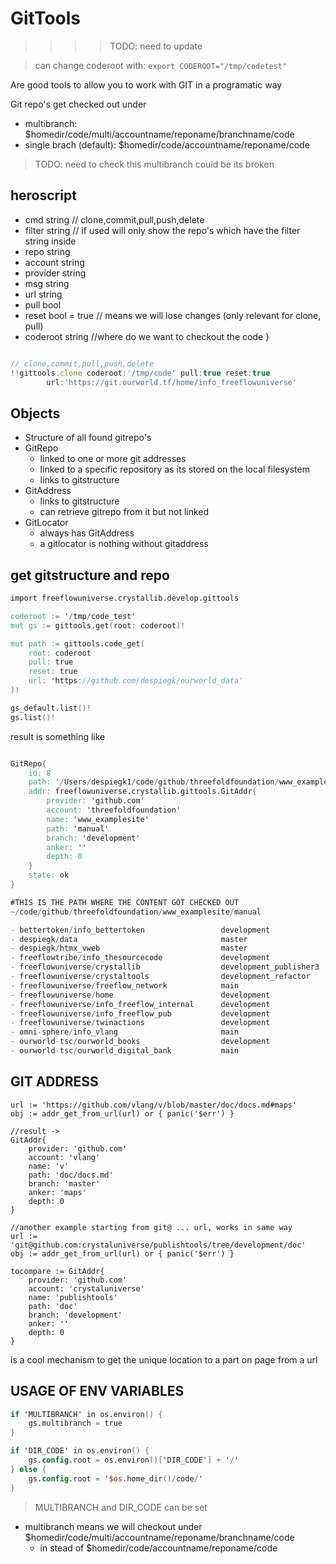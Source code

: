 # GitTools


>>>> TODO: need to update 

> can change coderoot with: ```export CODEROOT="/tmp/codetest"```

Are good tools to allow you to work with GIT in a programatic way

Git repo's get checked out under

- multibranch: $homedir/code/multi/accountname/reponame/branchname/code 
- single brach (default): $homedir/code/accountname/reponame/code

>TODO: need to check this multibranch could be its broken

## heroscript

- cmd      string // clone,commit,pull,push,delete
- filter   string // if used will only show the repo's which have the filter string inside
- repo     string
- account  string
- provider string
- msg      string
- url      string
- pull     bool
- reset    bool = true // means we will lose changes (only relevant for clone, pull)
- coderoot string //where do we want to checkout the code
}

```js

// clone,commit,pull,push,delete
!!gittools.clone coderoot:'/tmp/code' pull:true reset:true 
        url:'https://git.ourworld.tf/home/info_freeflowuniverse' 


```

## Objects

- Structure of all found gitrepo's
- GitRepo
  - linked to one or more git addresses
  - linked to a specific repository as its stored on the local filesystem
  - links to gitstructure
- GitAddress
  - links to gitstructure
  - can retrieve gitrepo from it but not linked
- GitLocator
  - always has GitAddress
  - a gitlocator is nothing without gitaddress

## get gitstructure and repo

```v
import freeflowuniverse.crystallib.develop.gittools

coderoot := '/tmp/code_test'
mut gs := gittools.get(root: coderoot)!

mut path := gittools.code_get(
    root: coderoot
    pull: true
    reset: true    
    url: 'https://github.com/despiegk/ourworld_data'
)!

gs_default.list()!
gs.list()!


```


result is something like


```v

GitRepo{
    id: 8
    path: '/Users/despiegk1/code/github/threefoldfoundation/www_examplesite'
    addr: freeflowuniverse.crystallib.gittools.GitAddr{
        provider: 'github.com'
        account: 'threefoldfoundation'
        name: 'www_examplesite'
        path: 'manual'
        branch: 'development'
        anker: ''
        depth: 0
    }
    state: ok
}

#THIS IS THE PATH WHERE THE CONTENT GOT CHECKED OUT
~/code/github/threefoldfoundation/www_examplesite/manual

- bettertoken/info_bettertoken                 development             CHANGED
- despiegk/data                                master                  CHANGED
- despiegk/htmx_vweb                           master                  CHANGED
- freeflowtribe/info_thesourcecode             development             CHANGED
- freeflowuniverse/crystallib                  development_publisher3  CHANGED
- freeflowuniverse/crystaltools                development_refactor    CHANGED
- freeflowuniverse/freeflow_network            main                    CHANGED
- freeflowuniverse/home                        development             CHANGED
- freeflowuniverse/info_freeflow_internal      development             CHANGED
- freeflowuniverse/info_freeflow_pub           development             CHANGED
- freeflowuniverse/twinactions                 development             CHANGED
- omni-sphere/info_vlang                       main                    CHANGED
- ourworld-tsc/ourworld_books                  development             CHANGED
- ourworld-tsc/ourworld_digital_bank           main                    CHANGED

```

## GIT ADDRESS

```
url := 'https://github.com/vlang/v/blob/master/doc/docs.md#maps'
obj := addr_get_from_url(url) or { panic('$err') }

//result ->
GitAddr{
    provider: 'github.com'
    account: 'vlang'
    name: 'v'
    path: 'doc/docs.md'
    branch: 'master'
    anker: 'maps'
    depth: 0
}

//another example starting from git@ ... url, works in same way
url := 'git@github.com:crystaluniverse/publishtools/tree/development/doc'
obj := addr_get_from_url(url) or { panic('$err') }

tocompare := GitAddr{
    provider: 'github.com'
    account: 'crystaluniverse'
    name: 'publishtools'
    path: 'doc'
    branch: 'development'
    anker: ''
    depth: 0
}

```

is a cool mechanism to get the unique location to a part on page from a url

## USAGE OF ENV VARIABLES

```v
if 'MULTIBRANCH' in os.environ() {
    gs.multibranch = true
}

if 'DIR_CODE' in os.environ() {
    gs.config.root = os.environ()['DIR_CODE'] + '/'
} else {
    gs.config.root = '$os.home_dir()/code/'
}
```

> MULTIBRANCH and DIR_CODE can be set

- multibranch means we will checkout under $homedir/code/multi/accountname/reponame/branchname/code 
    - in stead of  $homedir/code/accountname/reponame/code